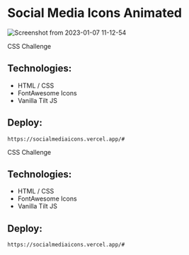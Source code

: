 # Social Media Icons Animated

![Screenshot from 2023-01-07 11-12-54](https://user-images.githubusercontent.com/14863048/211155186-aecf9d4d-cfca-40ad-95af-b4d31e389f9c.png)

CSS Challenge
## Technologies:

* HTML / CSS
* FontAwesome Icons
* Vanilla Tilt JS

## Deploy: 

    https://socialmediaicons.vercel.app/#



CSS Challenge
## Technologies:

* HTML / CSS
* FontAwesome Icons
* Vanilla Tilt JS

## Deploy: 

    https://socialmediaicons.vercel.app/#

